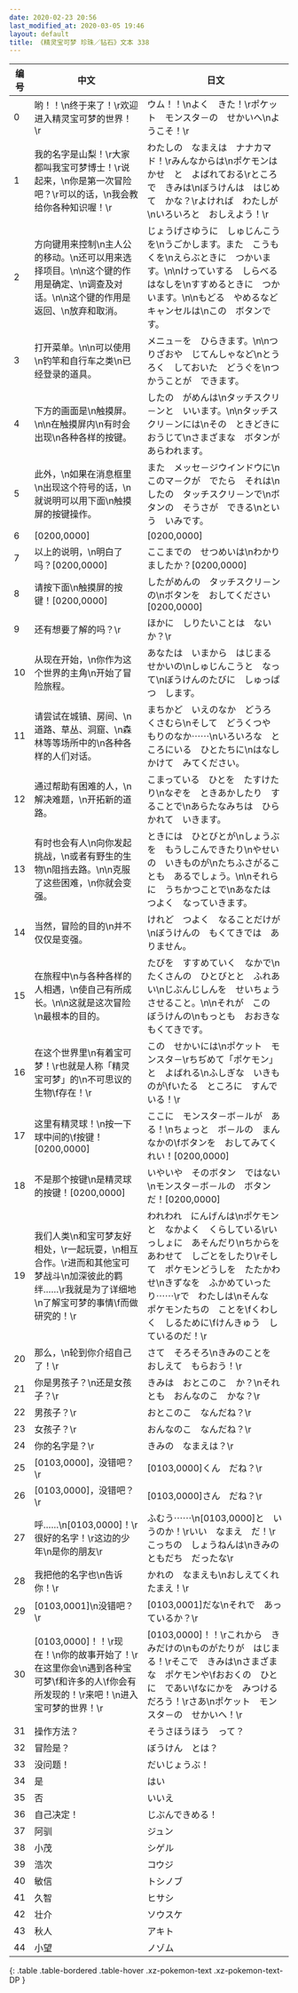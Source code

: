 ```yaml
---
date: 2020-02-23 20:56
last_modified_at: 2020-03-05 19:46
layout: default
title: 《精灵宝可梦 珍珠／钻石》文本 338
---
```

| 编号 | 中文 | 日文 |
| ---- | ---- | ---- |
| 0 | 哟！！\n终于来了！\r欢迎进入精灵宝可梦的世界！\r | ウム！！\nよく　きた！\rポケット　モンスタ－の　せかいへ\nようこそ！\r |
| 1 | 我的名字是山梨！\r大家都叫我宝可梦博士！\r说起来，\n你是第一次冒险吧？\r可以的话，\n我会教给你各种知识喔！\r | わたしの　なまえは　ナナカマド！\rみんなからは\nポケモンはかせ　と　よばれておる\rところで　きみは\nぼうけんは　はじめて　かな？\rよければ　わたしが\nいろいろと　おしえよう！\r |
| 2 | 方向键用来控制\n主人公的移动。\n还可以用来选择项目。\n\n这个键的作用是确定、\n调查及对话。\n\n这个键的作用是返回、\n放弃和取消。 | じょうげさゆうに　しゅじんこうを\nうごかします。また　こうもくを\nえらぶときに　つかいます。\n\nけっていする　しらべる　はなしを\nすすめるときに　つかいます。\n\nもどる　やめるなど　キャンセルは\nこの　ボタンです。 |
| 3 | 打开菜单。\n\n可以使用\n钓竿和自行车之类\n已经登录的道具。 | メニュ－を　ひらきます。\n\nつりざおや　じてんしゃなど\nとうろく　しておいた　どうぐを\nつかうことが　できます。 |
| 4 | 下方的画面是\n触摸屏。\n\n在触摸屏内\n有时会出现\n各种各样的按键。 | したの　がめんは\nタッチスクリ－ンと　いいます。\n\nタッチスクリ－ンには\nその　ときどきに　おうじて\nさまざまな　ボタンが　あらわれます。 |
| 5 | 此外，\n如果在消息框里\n出现这个符号的话，\n就说明可以用下面\n触摸屏的按键操作。 | また　メッセ－ジウインドウに\nこのマ－クが　でたら　それは\nしたの　タッチスクリ－ンで\nボタンの　そうさが　できる\nという　いみです。 |
| 6 | [0200,0000] | [0200,0000] |
| 7 | 以上的说明，\n明白了吗？[0200,0000] | ここまでの　せつめいは\nわかりましたか？[0200,0000] |
| 8 | 请按下面\n触摸屏的按键！[0200,0000] | したがめんの　タッチスクリ－ンの\nボタンを　おしてください[0200,0000] |
| 9 | 还有想要了解的吗？\r | ほかに　しりたいことは　ないか？\r |
| 10 | 从现在开始，\n你作为这个世界的主角\n开始了冒险旅程。 | あなたは　いまから　はじまる　せかいの\nしゅじんこうと　なって\nぼうけんのたびに　しゅっぱつ　します。 |
| 11 | 请尝试在城镇、房间、\n道路、草丛、洞窟、\n森林等等场所中的\n各种各样的人们对话。 | まちかど　いえのなか　どうろ　くさむら\nそして　どうくつや　もりのなか⋯⋯\nいろいろな　ところにいる　ひとたちに\nはなしかけて　みてください。 |
| 12 | 通过帮助有困难的人，\n解决难题，\n开拓新的道路。 | こまっている　ひとを　たすけたり\nなぞを　ときあかしたり　することで\nあらたなみちは　ひらかれて　いきます。 |
| 13 | 有时也会有人\n向你发起挑战，\n或者有野生的生物\n阻挡去路。\n\n克服了这些困难，\n你就会变强。 | ときには　ひとびとが\nしょうぶを　もうしこんできたり\nやせいの　いきものが\nたちふさがることも　あるでしょう。\n\nそれらに　うちかつことで\nあなたは　つよく　なっていきます。 |
| 14 | 当然，冒险的目的\n并不仅仅是变强。 | けれど　つよく　なることだけが\nぼうけんの　もくてきでは　ありません。 |
| 15 | 在旅程中\n与各种各样的人相遇，\n使自己有所成长。\n\n这就是这次冒险\n最根本的目的。 | たびを　すすめていく　なかで\nたくさんの　ひとびとと　ふれあい\nじぶんじしんを　せいちょう　させること。\n\nそれが　この　ぼうけんの\nもっとも　おおきな　もくてきです。 |
| 16 | 在这个世界里\n有着宝可梦！\r也就是人称「精灵宝可梦」的\n不可思议的生物\f存在！\r | この　せかいには\nポケット　モンスタ－\rちぢめて「ポケモン」と　よばれる\nふしぎな　いきものが\fいたる　ところに　すんでいる！\r |
| 17 | 这里有精灵球！\n按一下球中间的\f按键！[0200,0000] | ここに　モンスタ－ボ－ルが　ある！\nちょっと　ボ－ルの　まんなかの\fボタンを　おしてみてくれい！[0200,0000] |
| 18 | 不是那个按键\n是精灵球的按键！[0200,0000] | いやいや　そのボタン　ではない\nモンスタ－ボ－ルの　ボタンだ！[0200,0000] |
| 19 | 我们人类\n和宝可梦友好相处，\r一起玩耍，\n相互合作。\r进而和其他宝可梦战斗\n加深彼此的羁绊……\r我就是为了详细地\n了解宝可梦的事情\f而做研究的！\r | われわれ　にんげんは\nポケモンと　なかよく　くらしている\rいっしょに　あそんだり\nちからをあわせて　しごとをしたり\rそして　ポケモンどうしを　たたかわせ\nきずなを　ふかめていったり⋯⋯\rで　わたしは\nそんな　ポケモンたちの　ことを\fくわしく　しるために\fけんきゅう　しているのだ！\r |
| 20 | 那么，\n轮到你介绍自己了！\r | さて　そろそろ\nきみのことを　おしえて　もらおう！\r |
| 21 | 你是男孩子？\n还是女孩子？\r | きみは　おとこのこ　か？\nそれとも　おんなのこ　かな？\r |
| 22 | 男孩子？\r | おとこのこ　なんだね？\r |
| 23 | 女孩子？\r | おんなのこ　なんだね？\r |
| 24 | 你的名字是？\r | きみの　なまえは？\r |
| 25 | [0103,0000]，没错吧？\r | [0103,0000]くん　だね？\r |
| 26 | [0103,0000]，没错吧？\r | [0103,0000]さん　だね？\r |
| 27 | 呼……\n[0103,0000]！\r很好的名字！\r这边的少年\n是你的朋友\r | ふむう⋯⋯\n[0103,0000]と　いうのか！\rいい　なまえ　だ！\rこっちの　しょうねんは\nきみの　ともだち　だったな\r |
| 28 | 我把他的名字也\n告诉你！\r | かれの　なまえも\nおしえてくれたまえ！\r |
| 29 | [0103,0001]\n没错吧？\r | [0103,0001]だな\nそれで　あっているか？\r |
| 30 | [0103,0000]！！\r现在！\n你的故事开始了！\r在这里你会\n遇到各种宝可梦\f和许多的人\f你会有所发现的！\r来吧！\n进入宝可梦的世界！\r | [0103,0000]！！\rこれから　きみだけの\nものがたりが　はじまる！\rそこで　きみは\nさまざまな　ポケモンや\fおおくの　ひとに　であい\fなにかを　みつけるだろう！\rさあ\nポケット　モンスタ－の　せかいへ！\r |
| 31 | 操作方法？ | そうさほうほう　って？ |
| 32 | 冒险是？ | ぼうけん　とは？ |
| 33 | 没问题！ | だいじょうぶ！ |
| 34 | 是 | はい |
| 35 | 否 | いいえ |
| 36 | 自己决定！ | じぶんできめる！ |
| 37 | 阿驯 | ジュン |
| 38 | 小茂 | シゲル |
| 39 | 浩次 | コウジ |
| 40 | 敏信 | トシノブ |
| 41 | 久智 | ヒサシ |
| 42 | 壮介 | ソウスケ |
| 43 | 秋人 | アキト |
| 44 | 小望 | ノゾム |
{: .table .table-bordered .table-hover .xz-pokemon-text .xz-pokemon-text-DP }
